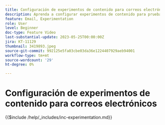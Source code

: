 ```yaml
---
title: Configuración de experimentos de contenido para correos electrónicos
description: Aprenda a configurar experimentos de contenido para pruebas A/B y a explorar el contenido del correo electrónico para dirigir mejor sus objetivos empresariales.
feature: Email, Experimentation
role: User
level: Beginner
doc-type: Feature Video
last-substantial-update: 2023-05-25T00:00:00Z
jira: KT-11129
thumbnail: 3419893.jpeg
source-git-commit: 992125e5fa03cbe03da36e1224407929aeb94001
workflow-type: tm+mt
source-wordcount: '29'
ht-degree: 0%

---
```



# Configuración de experimentos de contenido para correos electrónicos

{{$include /help/_includes/inc-experimentation.md}}
